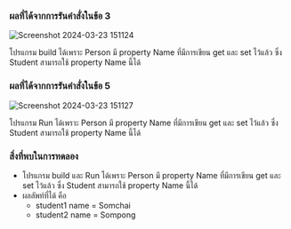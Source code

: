 ### ผลที่ได้จากการรันคำสั่งในข้อ 3

![Screenshot 2024-03-23 151124](https://github.com/KanyakornPuengmon/03376836-OOP-2566-Lab-08/assets/144195697/f9b30e79-e1a0-4daa-bb36-8ecc0c767c45)

โปรแกรม build ได้เพราะ Person มี property Name ที่มีการเขียน get และ set ไว้แล้ว ซึ่ง Student สามารถใช้ property Name นี้ได้

### ผลที่ได้จากการรันคำสั่งในข้อ 5

![Screenshot 2024-03-23 151127](https://github.com/KanyakornPuengmon/03376836-OOP-2566-Lab-08/assets/144195697/5ee98d39-a916-48a6-aed1-e5e38ccd2407)

โปรแกรม Run ได้เพราะ Person มี property Name ที่มีการเขียน get และ set ไว้แล้ว ซึ่ง Student สามารถใช้ property Name นี้ได้

### สิ่งที่พบในการทดลอง
- โปรแกรม build และ Run ได้เพราะ Person มี property Name ที่มีการเขียน get และ set ไว้แล้ว ซึ่ง Student สามารถใช้ property Name นี้ได้
- ผลลัพท์ที่ได้ คือ
  - student1 name = Somchai
  - student2 name = Sompong
